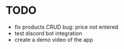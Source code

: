 # TODO
- fix products CRUD bug: price not entered
- test discord bot integration
- create a demo video of the app
